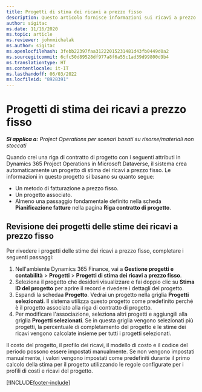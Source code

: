 ```yaml
---
title: Progetti di stima dei ricavi a prezzo fisso
description: Questo articolo fornisce informazioni sui ricavi a prezzo fisso nei progetti.
author: sigitac
ms.date: 11/16/2020
ms.topic: article
ms.reviewer: johnmichalak
ms.author: sigitac
ms.openlocfilehash: 3febb22397faa31222015231481d43fb0449d0a2
ms.sourcegitcommit: 6cfc50d89528df977a8f6a55c1ad39d99800d9b4
ms.translationtype: HT
ms.contentlocale: it-IT
ms.lasthandoff: 06/03/2022
ms.locfileid: "8928391"
---
```

# <a name="fixed-price-revenue-estimate-projects"></a>Progetti di stima dei ricavi a prezzo fisso 

_**Si applica a:** Project Operations per scenari basati su risorse/materiali non stoccati_

Quando crei una riga di contratto di progetto con i seguenti attributi in Dynamics 365 Project Operations in Microsoft Dataverse, il sistema crea automaticamente un progetto di stima dei ricavi a prezzo fisso. Le informazioni in questo progetto si basano su quanto segue:

  - Un metodo di fatturazione a prezzo fisso.
  - Un progetto associato.
  - Almeno una passaggio fondamentale definito nella scheda **Pianificazione fatture** nella pagina **Riga contratto di progetto**.

## <a name="review-fixed-price-revenue-estimates-projects"></a>Revisione dei progetti delle stime dei ricavi a prezzo fisso
Per rivedere i progetti delle stime dei ricavi a prezzo fisso, completare i seguenti passaggi:

1. Nell'ambiente Dynamics 365 Finance, vai a **Gestione progetti e contabilità** > **Progetti** > **Progetti di stima dei ricavi a prezzo fisso**.
2. Seleziona il progetto che desideri visualizzare e fai doppio clic su **Stima ID del progetto** per aprire il record e rivedere i dettagli del progetto.
3. Espandi la schedaa **Progetto**. Vedrai un progetto nella griglia **Progetti selezionati**. Il sistema utilizza questo progetto come predefinito perché è il progetto associato alla riga di contratto di progetto. 
4. Per modificare l'associazione, seleziona altri progetti e aggiungili alla griglia **Progetti selezionati**. Se in questa griglia vengono selezionati più progetti, la percentuale di completamento del progetto e le stime dei ricavi vengono calcolate insieme per tutti i progetti selezionati.

  Il costo del progetto, il profilo dei ricavi, il modello di costo e il codice del periodo possono essere impostati manualmente. Se non vengono impostati manualmente, i valori vengono impostati come predefiniti durante il primo calcolo della stima per il progetto utilizzando le regole configurate per i profili di costi e ricavi del progetto.



[!INCLUDE[footer-include](../includes/footer-banner.md)]